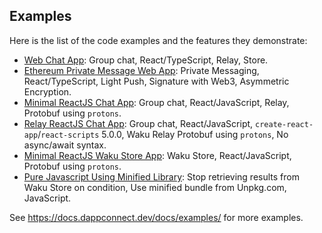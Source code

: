 ## Examples

Here is the list of the code examples and the features they demonstrate: 

- [Web Chat App](web-chat): Group chat, React/TypeScript, Relay, Store.
- [Ethereum Private Message Web App](eth-pm): Private Messaging, React/TypeScript, Light Push, Signature with Web3, Asymmetric Encryption.
- [Minimal ReactJS Chat App](min-react-js-chat): Group chat, React/JavaScript, Relay, Protobuf using `protons`.
- [Relay ReactJS Chat App](relay-reactjs-chat):
  Group chat,
  React/JavaScript,
  `create-react-app`/`react-scripts` 5.0.0,
  Waku Relay
  Protobuf using `protons`,
  No async/await syntax.
- [Minimal ReactJS Waku Store App](store-reactjs-chat): Waku Store, React/JavaScript, Protobuf using `protons`.
- [Pure Javascript Using Minified Library](unpkg-js-store): Stop retrieving results from Waku Store on condition, Use minified bundle from Unpkg.com, JavaScript.

See https://docs.dappconnect.dev/docs/examples/ for more examples.
